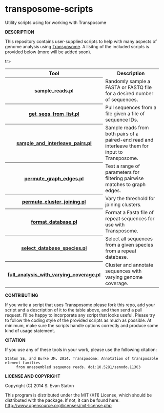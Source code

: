 transposome-scripts
===================

Utility scripts using for working with Transposome

**DESCRIPTION**

This repository contains user-supplied scripts to help with many aspects of genome analysis using [Transposome](https://github.com/sestaton/Transposome). A lisitng of the included scripts is provided below (more will be added soon).

<table>
<tr><th>Tool</th><th>Description</th></tr>
<tr><th><a href="https://github.com/sestaton/transposome-scripts/blob/master/sample_reads.pl">sample_reads.pl</a></th><td>Randomly sample a FASTA or FASTQ file for a desired number of sequences.</td></tr>
<tr><th><a href="https://github.com/sestaton/transposome-scripts/blob/master/get_seqs_from_list.pl">get_seqs_from_list.pl</a></th><td>Pull sequences from a file given a file of sequence IDs.</td></tr>
<tr><th><a href="https://github.com/sestaton/transposome-scripts/blob/master/sample_and_interleave_pairs.pl">sample_and_interleave_pairs.pl</a></th><td>Sample reads from both pairs of a paired-end read and interleave them for input to Transposome.</td></tr>
<tr><th><a href="https://github.com/sestaton/transposome-scripts/blob/master/permute_graph_edges.pl">permute_graph_edges.pl</a></th><td>Test a range of parameters for filtering pairwise matches to graph edges.</td></tr>
<tr><th><a href="https://github.com/sestaton/transposome-scripts/blob/master/permute_cluster_joining.pl">permute_cluster_joining.pl</a></th><td>Vary the threshold for joining clusters.</td></tr>
<tr><th><a href="https://github.com/sestaton/transposome-scripts/blob/master/format_database.pl">format_database.pl</a></th><td>Format a Fasta file of repeat sequences for use with Transposome.</td></tr>
tr><th><a href="https://github.com/sestaton/transposome-scripts/blob/master/select_database_species.pl">select_database_species.pl</a></th><td>Select all sequences from a given species from a repeat database.</td></tr>
<tr><th><a href="https://github.com/sestaton/transposome-scripts/blob/master/full_analysis_with_varying_coverage.pl">full_analysis_with_varying_coverage.pl</a></th><td>Cluster and annotate sequences with varying genome coverage.</td></tr>
</table>

**CONTRIBUTING**

If you write a script that uses Transposome please fork this repo, add your script and a description of it to the table above, and then send a pull request. I'll be happy to incorporate any script that looks useful. Please try to follow the coding style of the provided scripts as much as possible. At minimum, make sure the scripts handle options correctly and produce some kind of usage statement.

**CITATION**

If you use any of these tools in your work, please use the following citation: 

    Staton SE, and Burke JM. 2014. Transposome: Annotation of transposable element families
         from unassembled sequence reads. doi:10.5281/zenodo.11303

**LICENSE AND COPYRIGHT**

Copyright (C) 2014 S. Evan Staton

This program is distributed under the MIT (X11) License, which should be distributed with the package. 
If not, it can be found here: http://www.opensource.org/licenses/mit-license.php
